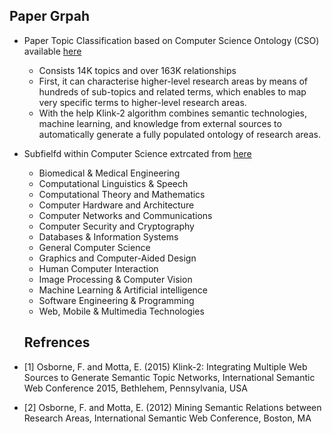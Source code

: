 ## Paper Grpah

- Paper Topic Classification based on Computer Science Ontology (CSO) available <a href ="https://cso.kmi.open.ac.uk/download/version-3.3/cso_v3.3.csv">here</a>

  - Consists 14K topics and over 163K relationships
  - First, it can characterise higher-level research areas by means of hundreds of sub-topics and related terms, which enables to map very specific terms to higher-level research areas.
  - With the help Klink-2 algorithm combines semantic technologies, machine learning, and knowledge from external sources to automatically generate a fully populated ontology of research areas.

- Subfielfd within Computer Science extrcated from <a href='www.research.com'>here</a>

  - Biomedical & Medical Engineering
  - Computational Linguistics & Speech
  - Computational Theory and Mathematics
  - Computer Hardware and Architecture
  - Computer Networks and Communications
  - Computer Security and Cryptography
  - Databases & Information Systems
  - General Computer Science
  - Graphics and Computer-Aided Design
  - Human Computer Interaction
  - Image Processing & Computer Vision
  - Machine Learning & Artificial intelligence
  - Software Engineering & Programming
  - Web, Mobile & Multimedia Technologies

  ## Refrences

- [1] Osborne, F. and Motta, E. (2015) Klink-2: Integrating Multiple Web Sources to Generate Semantic Topic Networks, International Semantic Web Conference 2015, Bethlehem, Pennsylvania, USA
- [2] Osborne, F. and Motta, E. (2012) Mining Semantic Relations between Research Areas, International Semantic Web Conference, Boston, MA
